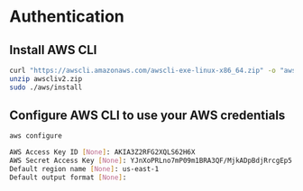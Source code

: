 # Authentication
## Install AWS CLI
```bash
curl "https://awscli.amazonaws.com/awscli-exe-linux-x86_64.zip" -o "awscliv2.zip"
unzip awscliv2.zip
sudo ./aws/install
```
## Configure AWS CLI to use your AWS credentials
```bash
aws configure

AWS Access Key ID [None]: AKIA3Z2RFG2XQLS62H6X
AWS Secret Access Key [None]: YJnXoPRLno7mP09m1BRA3QF/MjkADpBdjRrcgEp5
Default region name [None]: us-east-1
Default output format [None]:
```